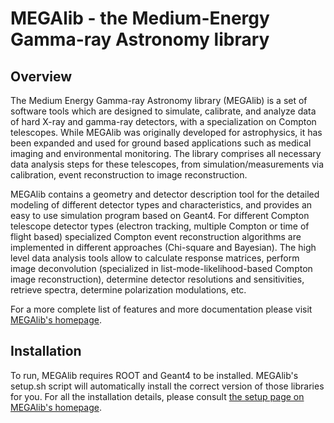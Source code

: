 # MEGAlib - the Medium-Energy Gamma-ray Astronomy library

## Overview

The Medium Energy Gamma-ray Astronomy library (MEGAlib) is a set of software tools which are designed to simulate, calibrate, and analyze data of hard X-ray and gamma-ray detectors, with a specialization on Compton telescopes. While MEGAlib was originally developed for astrophysics, it has been expanded and used for ground based applications such as medical imaging and environmental monitoring. The library comprises all necessary data analysis steps for these telescopes, from simulation/measurements via calibration, event reconstruction to image reconstruction.

MEGAlib contains a geometry and detector description tool for the detailed modeling of different detector types and characteristics, and provides an easy to use simulation program based on Geant4. For different Compton telescope detector types (electron tracking, multiple Compton or time of flight based) specialized Compton event reconstruction algorithms are implemented in different approaches (Chi-square and Bayesian). The high level data analysis tools allow to calculate response matrices, perform image deconvolution (specialized in list-mode-likelihood-based Compton image reconstruction), determine detector resolutions and sensitivities, retrieve spectra, determine polarization modulations, etc.

For a more complete list of features and more documentation please visit [MEGAlib's homepage](http://megalibtoolkit.com).



## Installation

To run, MEGAlib requires ROOT and Geant4 to be installed. MEGAlib's setup.sh script will automatically install the correct version of those libraries for you. For all the installation details, please consult [the setup page on MEGAlib's homepage](http://megalibtoolkit.com/setup.html).
